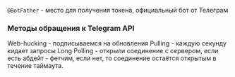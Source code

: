 `@BotFather` - место для получения токена, официальный бот от Телеграм




### Методы обращения к Telegram API
Web-hucking - подписываемся на обновления 
Pulling - каждую секунду кидает запросы
Long Polling - открыли соединение с сервером, если есть абдейт - фетчим, если нет, то соединение остаётся открытым в течение таймаута.